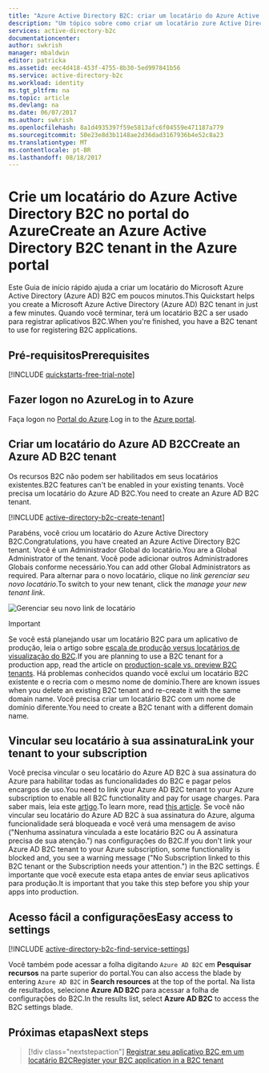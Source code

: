 ```yaml
---
title: "Azure Active Directory B2C: criar um locatário do Azure Active Directory B2C | Microsoft Docs"
description: "Um tópico sobre como criar um locatário zure Active Directory B2C"
services: active-directory-b2c
documentationcenter: 
author: swkrish
manager: mbaldwin
editor: patricka
ms.assetid: eec4d418-453f-4755-8b30-5ed997841b56
ms.service: active-directory-b2c
ms.workload: identity
ms.tgt_pltfrm: na
ms.topic: article
ms.devlang: na
ms.date: 06/07/2017
ms.author: swkrish
ms.openlocfilehash: 8a1d4935397f59e5813afc6f04559e471187a779
ms.sourcegitcommit: 50e23e8d3b1148ae2d36dad3167936b4e52c8a23
ms.translationtype: MT
ms.contentlocale: pt-BR
ms.lasthandoff: 08/18/2017
---
```

# <a name="create-an-azure-active-directory-b2c-tenant-in-the-azure-portal"></a><span data-ttu-id="d2f32-103">Crie um locatário do Azure Active Directory B2C no portal do Azure</span><span class="sxs-lookup"><span data-stu-id="d2f32-103">Create an Azure Active Directory B2C tenant in the Azure portal</span></span>

<span data-ttu-id="d2f32-104">Este Guia de início rápido ajuda a criar um locatário do Microsoft Azure Active Directory (Azure AD) B2C em poucos minutos.</span><span class="sxs-lookup"><span data-stu-id="d2f32-104">This Quickstart helps you create a Microsoft Azure Active Directory (Azure AD) B2C tenant in just a few minutes.</span></span> <span data-ttu-id="d2f32-105">Quando você terminar, terá um locatário B2C a ser usado para registrar aplicativos B2C.</span><span class="sxs-lookup"><span data-stu-id="d2f32-105">When you're finished, you have a B2C tenant to use for registering B2C applications.</span></span>

## <a name="prerequisites"></a><span data-ttu-id="d2f32-106">Pré-requisitos</span><span class="sxs-lookup"><span data-stu-id="d2f32-106">Prerequisites</span></span>

[!INCLUDE [quickstarts-free-trial-note](../../includes/quickstarts-free-trial-note.md)]

##  <a name="log-in-to-azure"></a><span data-ttu-id="d2f32-107">Fazer logon no Azure</span><span class="sxs-lookup"><span data-stu-id="d2f32-107">Log in to Azure</span></span>

<span data-ttu-id="d2f32-108">Faça logon no [Portal do Azure](https://portal.azure.com/).</span><span class="sxs-lookup"><span data-stu-id="d2f32-108">Log in to the [Azure portal](https://portal.azure.com/).</span></span>

## <a name="create-an-azure-ad-b2c-tenant"></a><span data-ttu-id="d2f32-109">Criar um locatário do Azure AD B2C</span><span class="sxs-lookup"><span data-stu-id="d2f32-109">Create an Azure AD B2C tenant</span></span>

<span data-ttu-id="d2f32-110">Os recursos B2C não podem ser habilitados em seus locatários existentes.</span><span class="sxs-lookup"><span data-stu-id="d2f32-110">B2C features can't be enabled in your existing tenants.</span></span> <span data-ttu-id="d2f32-111">Você precisa um locatário do Azure AD B2C.</span><span class="sxs-lookup"><span data-stu-id="d2f32-111">You need to create an Azure AD B2C tenant.</span></span>

[!INCLUDE [active-directory-b2c-create-tenant](../../includes/active-directory-b2c-create-tenant.md)]

<span data-ttu-id="d2f32-112">Parabéns, você criou um locatário do Azure Active Directory B2C.</span><span class="sxs-lookup"><span data-stu-id="d2f32-112">Congratulations, you have created an Azure Active Directory B2C tenant.</span></span> <span data-ttu-id="d2f32-113">Você é um Administrador Global do locatário.</span><span class="sxs-lookup"><span data-stu-id="d2f32-113">You are a Global Administrator of the tenant.</span></span> <span data-ttu-id="d2f32-114">Você pode adicionar outros Administradores Globais conforme necessário.</span><span class="sxs-lookup"><span data-stu-id="d2f32-114">You can add other Global Administrators as required.</span></span> <span data-ttu-id="d2f32-115">Para alternar para o novo locatário, clique no *link gerenciar seu novo locatário*.</span><span class="sxs-lookup"><span data-stu-id="d2f32-115">To switch to your new tenant, click the *manage your new tenant link*.</span></span>

![Gerenciar seu novo link de locatário](./media/active-directory-b2c-get-started/manage-new-b2c-tenant-link.png)

> [!IMPORTANT]
> <span data-ttu-id="d2f32-117">Se você está planejando usar um locatário B2C para um aplicativo de produção, leia o artigo sobre [escala de produção versus locatários de visualização do B2C](active-directory-b2c-reference-tenant-type.md).</span><span class="sxs-lookup"><span data-stu-id="d2f32-117">If you are planning to use a B2C tenant for a production app, read the article on [production-scale vs. preview B2C tenants](active-directory-b2c-reference-tenant-type.md).</span></span> <span data-ttu-id="d2f32-118">Há problemas conhecidos quando você exclui um locatário B2C existente e o recria com o mesmo nome de domínio.</span><span class="sxs-lookup"><span data-stu-id="d2f32-118">There are known issues when you delete an existing B2C tenant and re-create it with the same domain name.</span></span> <span data-ttu-id="d2f32-119">Você precisa criar um locatário B2C com um nome de domínio diferente.</span><span class="sxs-lookup"><span data-stu-id="d2f32-119">You need to create a B2C tenant with a different domain name.</span></span>
>
>

## <a name="link-your-tenant-to-your-subscription"></a><span data-ttu-id="d2f32-120">Vincular seu locatário à sua assinatura</span><span class="sxs-lookup"><span data-stu-id="d2f32-120">Link your tenant to your subscription</span></span>

<span data-ttu-id="d2f32-121">Você precisa vincular o seu locatário do Azure AD B2C à sua assinatura do Azure para habilitar todas as funcionalidades do B2C e pagar pelos encargos de uso.</span><span class="sxs-lookup"><span data-stu-id="d2f32-121">You need to link your Azure AD B2C tenant to your Azure subscription to enable all B2C functionality and pay for usage charges.</span></span> <span data-ttu-id="d2f32-122">Para saber mais, leia este [artigo](active-directory-b2c-how-to-enable-billing.md).</span><span class="sxs-lookup"><span data-stu-id="d2f32-122">To learn more, read [this article](active-directory-b2c-how-to-enable-billing.md).</span></span> <span data-ttu-id="d2f32-123">Se você não vincular seu locatário do Azure AD B2C à sua assinatura do Azure, alguma funcionalidade será bloqueada e você verá uma mensagem de aviso ("Nenhuma assinatura vinculada a este locatário B2C ou A assinatura precisa de sua atenção.") nas configurações do B2C.</span><span class="sxs-lookup"><span data-stu-id="d2f32-123">If you don't link your Azure AD B2C tenant to your Azure subscription, some functionality is blocked and, you see a warning message ("No Subscription linked to this B2C tenant or the Subscription needs your attention.") in the B2C settings.</span></span> <span data-ttu-id="d2f32-124">É importante que você execute esta etapa antes de enviar seus aplicativos para produção.</span><span class="sxs-lookup"><span data-stu-id="d2f32-124">It is important that you take this step before you ship your apps into production.</span></span>

## <a name="easy-access-to-settings"></a><span data-ttu-id="d2f32-125">Acesso fácil a configurações</span><span class="sxs-lookup"><span data-stu-id="d2f32-125">Easy access to settings</span></span>

[!INCLUDE [active-directory-b2c-find-service-settings](../../includes/active-directory-b2c-find-service-settings.md)]

<span data-ttu-id="d2f32-126">Você também pode acessar a folha digitando `Azure AD B2C` em **Pesquisar recursos** na parte superior do portal.</span><span class="sxs-lookup"><span data-stu-id="d2f32-126">You can also access the blade by entering `Azure AD B2C` in **Search resources** at the top of the portal.</span></span> <span data-ttu-id="d2f32-127">Na lista de resultados, selecione **Azure AD B2C** para acessar a folha de configurações do B2C.</span><span class="sxs-lookup"><span data-stu-id="d2f32-127">In the results list, select **Azure AD B2C** to access the B2C settings blade.</span></span>

## <a name="next-steps"></a><span data-ttu-id="d2f32-128">Próximas etapas</span><span class="sxs-lookup"><span data-stu-id="d2f32-128">Next steps</span></span>

> [!div class="nextstepaction"]
> [<span data-ttu-id="d2f32-129">Registrar seu aplicativo B2C em um locatário B2C</span><span class="sxs-lookup"><span data-stu-id="d2f32-129">Register your B2C application in a B2C tenant</span></span>](active-directory-b2c-app-registration.md)
